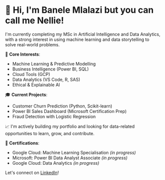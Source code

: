 # 👋 Hi, I'm Banele Mlalazi but you can call me Nellie!

I'm currently completing my MSc in Artificial Intelligence and Data Analytics, with a strong interest in using machine learning and data storytelling to solve real-world problems. 

🧠 **Core Interests**:  
- Machine Learning & Predictive Modelling  
- Business Intelligence (Power BI, SQL)  
- Cloud Tools (GCP)
- Data Analytics (VS Code, R, SAS) 
- Ethical & Explainable AI  

🎓 **Current Projects**:
- Customer Churn Prediction (Python, Scikit-learn)
- Power BI Sales Dashboard (Microsoft Certification Prep)
- Fraud Detection with Logistic Regression

📈 I'm actively building my portfolio and looking for data-related opportunities to learn, grow, and contribute.

💼 **Certifications**:
- Google Cloud: Machine Learning Specialisation *(in progress)*  
- Microsoft: Power BI Data Analyst Associate *(in progress)*
- Google Cloud: Data Analytics *(in progress)*  

Let's connect on [LinkedIn](https://www.linkedin.com/in/banelemlalazi)!

